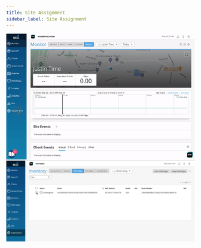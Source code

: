 ```yaml
---
title: Site Assignment
sidebar_label: Site Assignment
---
```


![Site Assignment 1](/img/site-assignment-1.gif)
![Site Assignment 2](/img/site-assignment-2.gif)